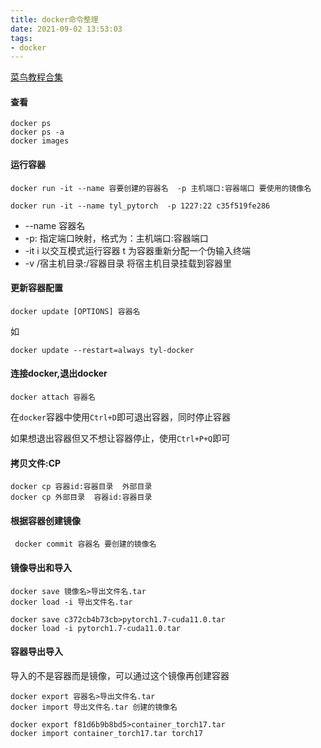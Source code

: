 ```yaml
---
title: docker命令整理
date: 2021-09-02 13:53:03
tags:
- docker
---
```


[菜鸟教程合集](https://www.runoob.com/docker/docker-command-manual.html)

#### 查看

```
docker ps 
docker ps -a
docker images
```

#### 运行容器

```
docker run -it --name 容要创建的容器名  -p 主机端口:容器端口 要使用的镜像名
```

```
docker run -it --name tyl_pytorch  -p 1227:22 c35f519fe286
```

- --name 容器名
- -p: 指定端口映射，格式为：主机端口:容器端口
- -it i 以交互模式运行容器 t 为容器重新分配一个伪输入终端
- -v /宿主机目录:/容器目录 将宿主机目录挂载到容器里

#### 更新容器配置

```
docker update [OPTIONS] 容器名
```

如

```
docker update --restart=always tyl-docker
```

#### 连接docker,退出docker

```
docker attach 容器名
```

在`docker`容器中使用`Ctrl+D`即可退出容器，同时停止容器

如果想退出容器但又不想让容器停止，使用`Ctrl+P+Q`即可

#### 拷贝文件:CP

```
docker cp 容器id:容器目录  外部目录
docker cp 外部目录  容器id:容器目录 
```

#### 根据容器创建镜像

```
 docker commit 容器名 要创建的镜像名
```

#### 镜像导出和导入

```
docker save 镜像名>导出文件名.tar
docker load -i 导出文件名.tar
```

```
docker save c372cb4b73cb>pytorch1.7-cuda11.0.tar
docker load -i pytorch1.7-cuda11.0.tar
```

#### 容器导出导入

导入的不是容器而是镜像，可以通过这个镜像再创建容器

```
docker export 容器名>导出文件名.tar
docker import 导出文件名.tar 创建的镜像名
```

```
docker export f81d6b9b8bd5>container_torch17.tar
docker import container_torch17.tar torch17
```





